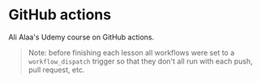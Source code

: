# GitHub actions

Ali Alaa's Udemy course on GitHub actions.

> Note: before finishing each lesson all workflows were set to a `workflow_dispatch` trigger so that they don't all run with each push, pull request, etc.
